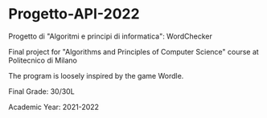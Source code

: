 # Progetto-API-2022

Progetto di "Algoritmi e principi di informatica": WordChecker

Final project for "Algorithms and Principles of Computer Science" course at Politecnico di Milano

The program is loosely inspired by the game Wordle.

Final Grade: 30/30L

Academic Year: 2021-2022

